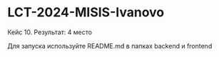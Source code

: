# LCT-2024-MISIS-Ivanovo
Кейс 10. 
Результат: 4 место

Для запуска используйте README.md в папках backend и frontend
